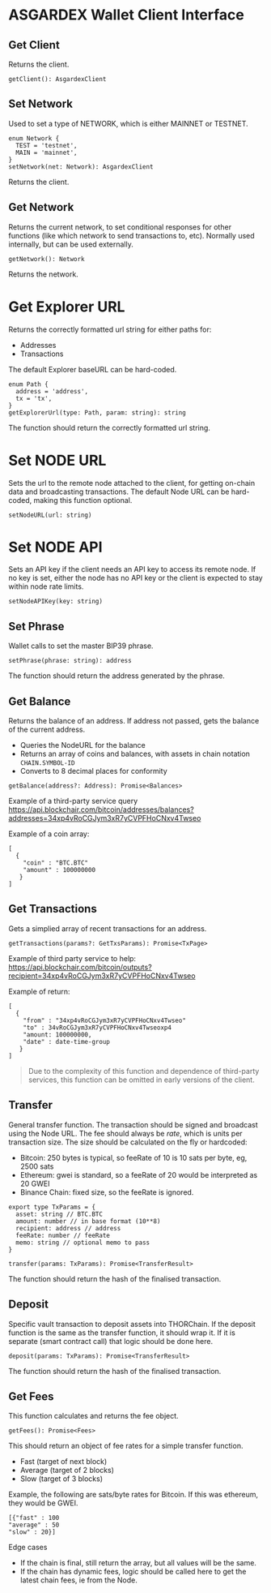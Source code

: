 # ASGARDEX Wallet Client Interface

## Get Client
Returns the client.
```
getClient(): AsgardexClient
```

## Set Network
Used to set a type of NETWORK, which is either MAINNET or TESTNET. 
```
enum Network {
  TEST = 'testnet',
  MAIN = 'mainnet',
}
setNetwork(net: Network): AsgardexClient
```
Returns the client. 

## Get Network
Returns the current network, to set conditional responses for other functions (like which network to send transactions to, etc). 
Normally used internally, but can be used externally. 
```
getNetwork(): Network
```
Returns the network.

# Get Explorer URL
Returns the correctly formatted url string for either paths for:
* Addresses
* Transactions

The default Explorer baseURL can be hard-coded. 
```
enum Path {
  address = 'address',
  tx = 'tx',
}
getExplorerUrl(type: Path, param: string): string
```
The function should return the correctly formatted url string. 

# Set NODE URL
Sets the url to the remote node attached to the client, for getting on-chain data and broadcasting transactions. 
The default Node URL can be hard-coded, making this function optional. 

```
setNodeURL(url: string)
```

# Set NODE API
Sets an API key if the client needs an API key to access its remote node. If no key is set, either the node has no API key or the client is expected to stay within node rate limits. 
```
setNodeAPIKey(key: string)
```

## Set Phrase
Wallet calls to set the master BIP39 phrase. 
```
setPhrase(phrase: string): address
```
The function should return the address generated by the phrase. 

## Get Balance
Returns the balance of an address. If address not passed, gets the balance of the current address. 
* Queries the NodeURL for the balance
* Returns an array of coins and balances, with assets in chain notation `CHAIN.SYMBOL-ID`
* Converts to 8 decimal places for conformity

```
getBalance(address?: Address): Promise<Balances>
```
Example of a third-party service query
https://api.blockchair.com/bitcoin/addresses/balances?addresses=34xp4vRoCGJym3xR7yCVPFHoCNxv4Twseo

Example of a coin array:
```
[
  { 
    "coin" : "BTC.BTC"
    "amount" : 100000000
   }
]
```

## Get Transactions
Gets a simplied array of recent transactions for an address. 
```
getTransactions(params?: GetTxsParams): Promise<TxPage>
```

Example of third party service to help:
https://api.blockchair.com/bitcoin/outputs?recipient=34xp4vRoCGJym3xR7yCVPFHoCNxv4Twseo


Example of return:
```
[
  { 
    "from" : "34xp4vRoCGJym3xR7yCVPFHoCNxv4Twseo"
    "to" : 34vRoCGJym3xR7yCVPFHoCNxv4Twseoxp4
    "amount: 100000000,
    "date" : date-time-group
   }
]
```

> Due to the complexity of this function and dependence of third-party services, this function can be omitted in early versions of the client. 

## Transfer
General transfer function. 
The transaction should be signed and broadcast using the Node URL. 
The fee should always be *rate*, which is units per transaction size. The size should be calculated on the fly or hardcoded:

* Bitcoin: 250 bytes is typical, so feeRate of 10 is 10 sats per byte, eg, 2500 sats 
* Ethereum: gwei is standard, so a feeRate of 20 would be interpreted as 20 GWEI 
* Binance Chain: fixed size, so the feeRate is ignored. 

```
export type TxParams = {
  asset: string // BTC.BTC
  amount: number // in base format (10**8)
  recipient: address // address
  feeRate: number // feeRate 
  memo: string // optional memo to pass
}

transfer(params: TxParams): Promise<TransferResult>
```
The function should return the hash of the finalised transaction.

## Deposit
Specific vault transaction to deposit assets into THORChain. If the deposit function is the same as the transfer function, it should wrap it. If it is separate (smart contract call) that logic should be done here. 

```
deposit(params: TxParams): Promise<TransferResult>
```
The function should return the hash of the finalised transaction.

## Get Fees
This function calculates and returns the fee object. 

```
getFees(): Promise<Fees>
```
This should return an object of fee rates for a simple transfer function.
* Fast (target of next block)
* Average (target of 2 blocks)
* Slow (target of 3 blocks)

Example, the following are sats/byte rates for Bitcoin. If this was ethereum, they would be GWEI. 
```
[{"fast" : 100
"average" : 50
"slow" : 20}]
```

Edge cases
* If the chain is final, still return the array, but all values will be the same. 
* If the chain has dynamic fees, logic should be called here to get the latest chain fees, ie  from the Node. 


